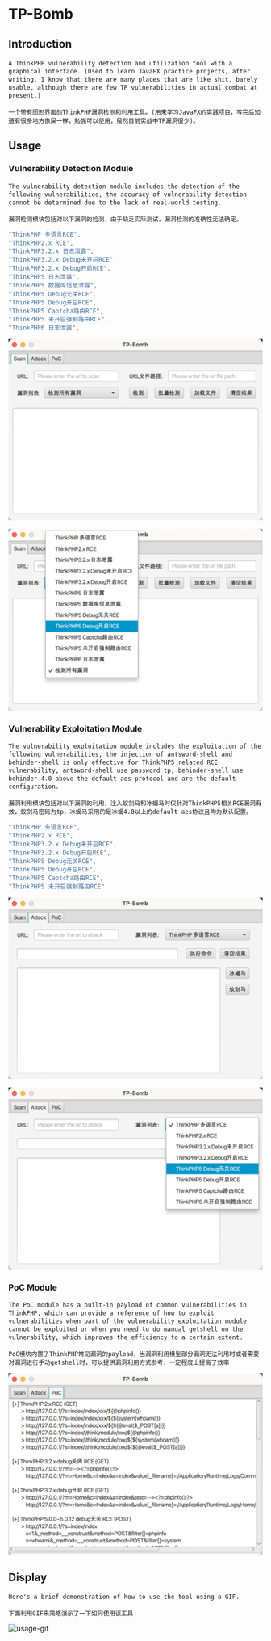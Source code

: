 # TP-Bomb
## Introduction

    A ThinkPHP vulnerability detection and utilization tool with a graphical interface. (Used to learn JavaFX practice projects, after writing, I know that there are many places that are like shit, barely usable, although there are few TP vulnerabilities in actual combat at present.)

    一个带有图形界面的ThinkPHP漏洞检测和利用工具。(用来学习JavaFX的实践项目，写完后知道有很多地方像屎一样，勉强可以使用，虽然目前实战中TP漏洞很少)。

## Usage
### Vulnerability Detection Module

    The vulnerability detection module includes the detection of the following vulnerabilities, the accuracy of vulnerability detection cannot be determined due to the lack of real-world testing.

    漏洞检测模块包括对以下漏洞的检测，由于缺乏实际测试，漏洞检测的准确性无法确定。

```java
"ThinkPHP 多语言RCE",
"ThinkPHP2.x RCE",
"ThinkPHP3.2.x 日志泄露",
"ThinkPHP3.2.x Debug未开启RCE",
"ThinkPHP3.2.x Debug开启RCE",
"ThinkPHP5 日志泄露",
"ThinkPHP5 数据库信息泄露",
"ThinkPHP5 Debug无关RCE",
"ThinkPHP5 Debug开启RCE",
"ThinkPHP5 Captcha路由RCE",
"ThinkPHP5 未开启强制路由RCE",
"ThinkPHP6 日志泄露",
```

![scan-module-1](./img/scan-module-1.png)

![scan-module-2](./img/scan-module-2.png)

### Vulnerability Exploitation Module

    The vulnerability exploitation module includes the exploitation of the following vulnerabilities, the injection of antsword-shell and behinder-shell is only effective for ThinkPHP5 related RCE vulnerability, antsword-shell use password tp, behinder-shell use behinder 4.0 above the default-aes protocol and are the default configuration.

    漏洞利用模块包括对以下漏洞的利用，注入蚁剑马和冰蝎马时仅针对ThinkPHP5相关RCE漏洞有效，蚁剑马密码为tp，冰蝎马采用的是冰蝎4.0以上的default aes协议且均为默认配置。

```java
"ThinkPHP 多语言RCE",
"ThinkPHP2.x RCE",
"ThinkPHP3.2.x Debug未开启RCE",
"ThinkPHP3.2.x Debug开启RCE",
"ThinkPHP5 Debug无关RCE",
"ThinkPHP5 Debug开启RCE",
"ThinkPHP5 Captcha路由RCE",
"ThinkPHP5 未开启强制路由RCE"
```


![attack-module-1](./img/attack-module-1.png)

![attack-module-2](./img/attack-module-2.png)

### PoC Module

    The PoC module has a built-in payload of common vulnerabilities in ThinkPHP, which can provide a reference of how to exploit vulnerabilities when part of the vulnerability exploitation module cannot be exploited or when you need to do manual getshell on the vulnerability, which improves the efficiency to a certain extent.

    PoC模块内置了ThinkPHP常见漏洞的payload，当漏洞利用模型部分漏洞无法利用时或者需要对漏洞进行手动getshell时，可以提供漏洞利用方式参考，一定程度上提高了效率

![poc-module](./img/poc-module.png)

## Display

    Here's a brief demonstration of how to use the tool using a GIF.
    
    下面利用GIF来简略演示了一下如何使用该工具

![usage-gif](./img/usage.gif)

## 